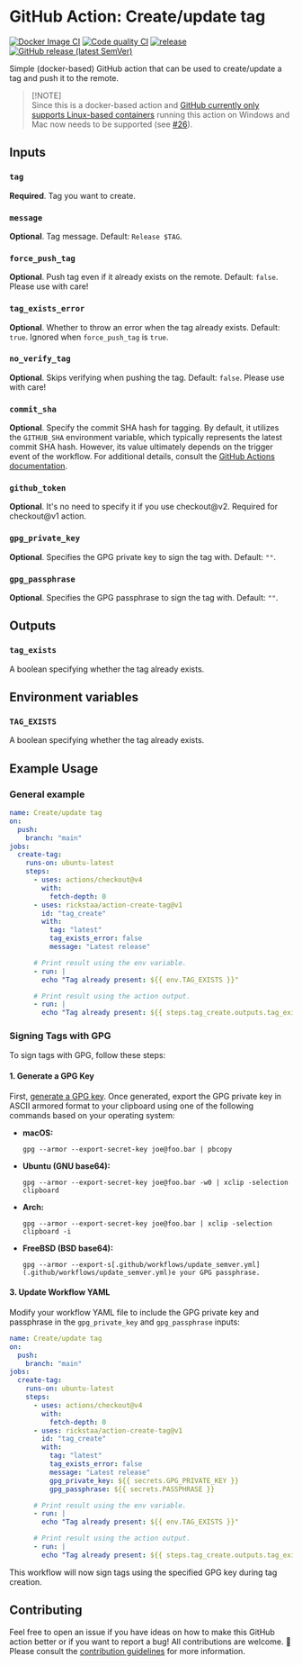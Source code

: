# GitHub Action: Create/update tag

[![Docker Image CI](https://github.com/rickstaa/action-create-tag/workflows/Docker%20Image%20CI/badge.svg)](https://github.com/rickstaa/action-create-tag/actions)
[![Code quality CI](https://github.com/rickstaa/action-create-tag/workflows/Code%20quality%20CI/badge.svg)](https://github.com/rickstaa/action-create-tag/actions?query=workflow%3A%22Code+quality+CI%22)
[![release](https://github.com/rickstaa/action-create-tag/workflows/release/badge.svg)](https://github.com/rickstaa/action-create-tag/actions?query=workflow%3Arelease)
[![GitHub release (latest SemVer)](https://img.shields.io/github/v/release/rickstaa/action-create-tag?logo=github&sort=semver)](https://github.com/rickstaa/action-create-tag/releases)

Simple (docker-based) GitHub action that can be used to create/update a tag and push it to the remote.

> [!NOTE]\
> Since this is a docker-based action and [GitHub currently only supports Linux-based containers](https://docs.github.com/en/actions/creating-actions/creating-a-docker-container-action) running this action on Windows and Mac now needs to be supported (see [#26](https://github.com/rickstaa/action-create-tag/issues/26)).

## Inputs

### `tag`

**Required**. Tag you want to create.

### `message`

**Optional**. Tag message. Default: `Release $TAG`.

### `force_push_tag`

**Optional**. Push tag even if it already exists on the remote. Default: `false`. Please use with care!

### `tag_exists_error`

**Optional**. Whether to throw an error when the tag already exists. Default: `true`. Ignored when `force_push_tag` is `true`.

### `no_verify_tag`

**Optional**. Skips verifying when pushing the tag. Default: `false`. Please use with care!

### `commit_sha`

**Optional**. Specify the commit SHA hash for tagging. By default, it utilizes the `GITHUB_SHA` environment variable, which typically represents the latest commit SHA hash. However, its value ultimately depends on the trigger event of the workflow. For additional details, consult the [GitHub Actions documentation](https://docs.github.com/en/actions/reference/context-and-expression-syntax-for-github-actions#github-context).

### `github_token`

**Optional**. It's no need to specify it if you use checkout@v2. Required for
checkout@v1 action.

### `gpg_private_key`

**Optional**. Specifies the GPG private key to sign the tag with. Default: `""`.

### `gpg_passphrase`

**Optional**. Specifies the GPG passphrase to sign the tag with. Default: `""`.

## Outputs

### `tag_exists`

A boolean specifying whether the tag already exists.

## Environment variables

### `TAG_EXISTS`

A boolean specifying whether the tag already exists.

## Example Usage

### General example

```yml
name: Create/update tag
on:
  push:
    branch: "main"
jobs:
  create-tag:
    runs-on: ubuntu-latest
    steps:
      - uses: actions/checkout@v4
        with:
          fetch-depth: 0
      - uses: rickstaa/action-create-tag@v1
        id: "tag_create"
        with:
          tag: "latest"
          tag_exists_error: false
          message: "Latest release"

      # Print result using the env variable.
      - run: |
        echo "Tag already present: ${{ env.TAG_EXISTS }}"

      # Print result using the action output.
      - run: |
        echo "Tag already present: ${{ steps.tag_create.outputs.tag_exists }}"
```

### Signing Tags with GPG

To sign tags with GPG, follow these steps:

#### 1. Generate a GPG Key

First, [generate a GPG key](https://docs.github.com/en/github/authenticating-to-github/generating-a-new-gpg-key). Once generated, export the GPG private key in ASCII armored format to your clipboard using one of the following commands based on your operating system:

- **macOS:**

  ```shell
  gpg --armor --export-secret-key joe@foo.bar | pbcopy
  ```

- **Ubuntu (GNU base64):**

  ```shell
  gpg --armor --export-secret-key joe@foo.bar -w0 | xclip -selection clipboard
  ```

- **Arch:**

  ```shell
  gpg --armor --export-secret-key joe@foo.bar | xclip -selection clipboard -i
  ```

- **FreeBSD (BSD base64):**

  ```shell
  gpg --armor --export-s[.github/workflows/update_semver.yml](.github/workflows/update_semver.yml)e your GPG passphrase.
  ```

#### 3. Update Workflow YAML

Modify your workflow YAML file to include the GPG private key and passphrase in the `gpg_private_key` and `gpg_passphrase` inputs:

```yaml
name: Create/update tag
on:
  push:
    branch: "main"
jobs:
  create-tag:
    runs-on: ubuntu-latest
    steps:
      - uses: actions/checkout@v4
        with:
          fetch-depth: 0
      - uses: rickstaa/action-create-tag@v1
        id: "tag_create"
        with:
          tag: "latest"
          tag_exists_error: false
          message: "Latest release"
          gpg_private_key: ${{ secrets.GPG_PRIVATE_KEY }}
          gpg_passphrase: ${{ secrets.PASSPHRASE }}

      # Print result using the env variable.
      - run: |
        echo "Tag already present: ${{ env.TAG_EXISTS }}"

      # Print result using the action output.
      - run: |
        echo "Tag already present: ${{ steps.tag_create.outputs.tag_exists }}"
```

This workflow will now sign tags using the specified GPG key during tag creation.

## Contributing

Feel free to open an issue if you have ideas on how to make this GitHub action better or if you want to report a bug! All contributions are welcome. :rocket: Please consult the [contribution guidelines](CONTRIBUTING.md) for more information.
